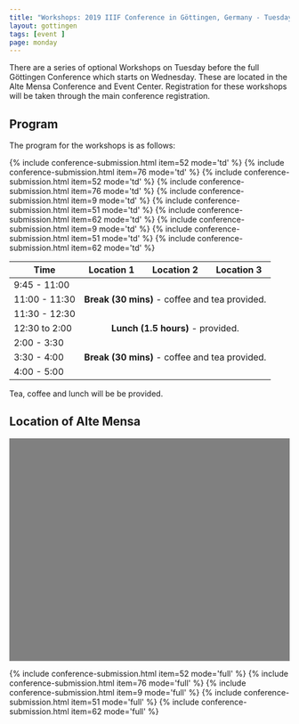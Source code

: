 ```yaml
---
title: "Workshops: 2019 IIIF Conference in Göttingen, Germany - Tuesday 25th of June"
layout: gottingen
tags: [event ]
page: monday
---
```


There are a series of optional Workshops on Tuesday before the full Göttingen Conference which starts on Wednesday. These are located in the Alte Mensa Conference and Event Center. Registration for these workshops will be taken through the main conference registration.

## Program

The program for the workshops is as follows:

<table class="api-table">
  <thead>
    <tr>
      <th>Time</th>
      <th>Location 1</th>
      <th>Location 2</th>
      <th>Location 3</th>
    </tr>
  </thead>
  <tbody>
    <tr>
        <td>9:45 - 11:00</td>
        {% include conference-submission.html item=52 mode='td' %}
        {% include conference-submission.html item=76 mode='td' %}
        <td>&nbsp;</td>
    </tr>
    <tr>
        <td>11:00 - 11:30</td>
        <td colspan="3" align="center"><b>Break (30 mins)</b> - coffee and tea provided.</td>
    </tr>
    <tr>
        <td>11:30 - 12:30</td>
        {% include conference-submission.html item=52 mode='td' %}
        {% include conference-submission.html item=76 mode='td' %}
        <td>&nbsp;</td>
    </tr>
    <tr>
        <td>12:30 to 2:00</td>
        <td colspan="3" align="center"><b>Lunch (1.5 hours)</b> - provided.</td>
    </tr>
    <tr>
        <td>2:00 - 3:30</td>
        {% include conference-submission.html item=9 mode='td' %}
        {% include conference-submission.html item=51 mode='td' %}
        {% include conference-submission.html item=62 mode='td' %}
    </tr>
    <tr>
        <td>3:30 - 4:00</td>
        <td colspan="3" align="center"><b>Break (30 mins)</b> - coffee and tea provided.</td>
    </tr>
    <tr>
        <td>4:00 - 5:00</td>
        {% include conference-submission.html item=9 mode='td' %}
        {% include conference-submission.html item=51 mode='td' %}
        {% include conference-submission.html item=62 mode='td' %}
    </tr>
  </tbody>
</table>

Tea, coffee and lunch will be be provided.

## Location of Alte Mensa

<div id="map" style="width: 100%; height: 400px; background-color: grey;" ></div>
<script>
  function initMap() {
    var alte_mensa = {lat: 51.533486, lng: 9.937732};
    var map = new google.maps.Map(document.getElementById('map'), {
      zoom: 16,
      center: alte_mensa
    });
    var marker = new google.maps.Marker({
      position: alte_mensa,
      title: "Alte Mensa",
      map: map
    });
  }
</script>

{% include conference-submission.html item=52 mode='full' %}
{% include conference-submission.html item=76 mode='full' %}
{% include conference-submission.html item=9 mode='full' %}
{% include conference-submission.html item=51 mode='full' %}
{% include conference-submission.html item=62 mode='full' %}

<script async defer src="https://maps.googleapis.com/maps/api/js?key=AIzaSyABBvwq6o-hTwwlEaLLK7SLLPC0emBOSjE&callback=initMap" ></script>
